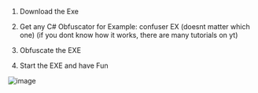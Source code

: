 1. Download the Exe

2. Get any C# Obfuscator for Example: confuser EX (doesnt matter which one) (if you dont know how it works, there are many tutorials on yt)

3. Obfuscate the EXE

4. Start the EXE and have Fun

![image](https://github.com/user-attachments/assets/bb4c9250-b444-4acf-af4e-664b437345e1)
